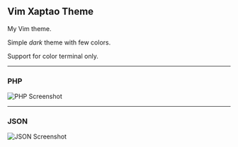 ## Vim Xaptao Theme

My Vim theme.

Simple _dark_ theme with few colors.

Support for color terminal only.

----
### PHP
![PHP Screenshot](https://cloud.githubusercontent.com/assets/6330126/12666014/93bbf76a-c60a-11e5-979d-64d2f55e7054.png)

----
### JSON
![JSON Screenshot](https://cloud.githubusercontent.com/assets/6330126/12666301/5f0a7674-c60d-11e5-9e34-071cdcf55374.png)
